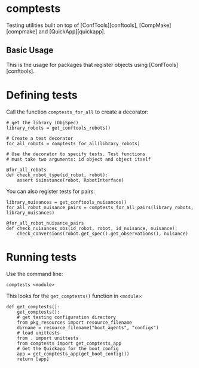 comptests
=========

Testing utilities built on top of [ConfTools][conftools], [CompMake][compmake] 
and [QuickApp][quickapp].


Basic Usage
-----------

This is the usage for packages that register objects using [ConfTools][conftools].

# Defining tests

Call the function ``comptests_for_all`` to create a decorator:

    # get the library (ObjSpec)
    library_robots = get_conftools_robots()
    
    # Create a test decorator
    for_all_robots = comptests_for_all(library_robots)
    
    # Use the decorator to specify tests. Test functions
    # must take two arguments: id object and object itself

    @for_all_robots
    def check_robot_type(id_robot, robot):
        assert isinstance(robot, RobotInterface)

You can also register tests for pairs:

    library_nuisances = get_conftools_nuisances()
    for_all_robot_nuisance_pairs = comptests_for_all_pairs(library_robots, library_nuisances)

    @for_all_robot_nuisance_pairs
    def check_nuisances_obs(id_robot, robot, id_nuisance, nuisance):  
        check_conversions(robot.get_spec().get_observations(), nuisance)

# Running tests

Use the command line:

    comptests <module>

This looks for the ``get_comptests()`` function in ``<module>``:

    def get_comptests():
        get_comptests():
        # get testing configuration directory 
        from pkg_resources import resource_filename 
        dirname = resource_filename("boot_agents", "configs")
        # load unittests
        from . import unittests
        from comptests import get_comptests_app
        # Get the Quickapp for the boot_config
        app = get_comptests_app(get_boot_config())
        return [app]

